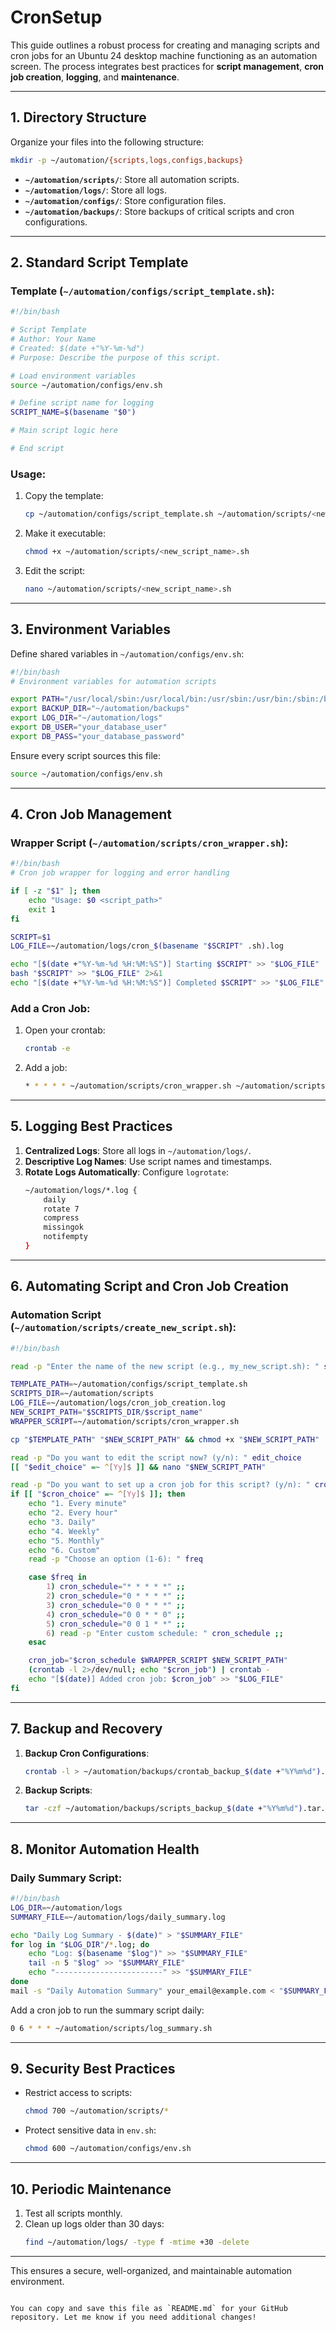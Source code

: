 # CronSetup

This guide outlines a robust process for creating and managing scripts and cron jobs for an Ubuntu 24 desktop machine functioning as an automation screen. The process integrates best practices for **script management**, **cron job creation**, **logging**, and **maintenance**.

---

## 1. Directory Structure

Organize your files into the following structure:
```bash
mkdir -p ~/automation/{scripts,logs,configs,backups}
```

- **`~/automation/scripts/`**: Store all automation scripts.
- **`~/automation/logs/`**: Store all logs.
- **`~/automation/configs/`**: Store configuration files.
- **`~/automation/backups/`**: Store backups of critical scripts and cron configurations.

---

## 2. Standard Script Template

### Template (`~/automation/configs/script_template.sh`):
```bash
#!/bin/bash

# Script Template
# Author: Your Name
# Created: $(date +"%Y-%m-%d")
# Purpose: Describe the purpose of this script.

# Load environment variables
source ~/automation/configs/env.sh

# Define script name for logging
SCRIPT_NAME=$(basename "$0")

# Main script logic here

# End script
```

### Usage:
1. Copy the template:
   ```bash
   cp ~/automation/configs/script_template.sh ~/automation/scripts/<new_script_name>.sh
   ```
2. Make it executable:
   ```bash
   chmod +x ~/automation/scripts/<new_script_name>.sh
   ```
3. Edit the script:
   ```bash
   nano ~/automation/scripts/<new_script_name>.sh
   ```

---

## 3. Environment Variables

Define shared variables in `~/automation/configs/env.sh`:
```bash
#!/bin/bash
# Environment variables for automation scripts

export PATH="/usr/local/sbin:/usr/local/bin:/usr/sbin:/usr/bin:/sbin:/bin"
export BACKUP_DIR="~/automation/backups"
export LOG_DIR="~/automation/logs"
export DB_USER="your_database_user"
export DB_PASS="your_database_password"
```

Ensure every script sources this file:
```bash
source ~/automation/configs/env.sh
```

---

## 4. Cron Job Management

### Wrapper Script (`~/automation/scripts/cron_wrapper.sh`):
```bash
#!/bin/bash
# Cron job wrapper for logging and error handling

if [ -z "$1" ]; then
    echo "Usage: $0 <script_path>"
    exit 1
fi

SCRIPT=$1
LOG_FILE=~/automation/logs/cron_$(basename "$SCRIPT" .sh).log

echo "[$(date +"%Y-%m-%d %H:%M:%S")] Starting $SCRIPT" >> "$LOG_FILE"
bash "$SCRIPT" >> "$LOG_FILE" 2>&1
echo "[$(date +"%Y-%m-%d %H:%M:%S")] Completed $SCRIPT" >> "$LOG_FILE"
```

### Add a Cron Job:
1. Open your crontab:
   ```bash
   crontab -e
   ```
2. Add a job:
   ```bash
   * * * * * ~/automation/scripts/cron_wrapper.sh ~/automation/scripts/<script_name>.sh
   ```

---

## 5. Logging Best Practices

1. **Centralized Logs**: Store all logs in `~/automation/logs/`.
2. **Descriptive Log Names**: Use script names and timestamps.
3. **Rotate Logs Automatically**: Configure `logrotate`:
   ```bash
   ~/automation/logs/*.log {
       daily
       rotate 7
       compress
       missingok
       notifempty
   }
   ```

---

## 6. Automating Script and Cron Job Creation

### Automation Script (`~/automation/scripts/create_new_script.sh`):
```bash
#!/bin/bash

read -p "Enter the name of the new script (e.g., my_new_script.sh): " script_name

TEMPLATE_PATH=~/automation/configs/script_template.sh
SCRIPTS_DIR=~/automation/scripts
LOG_FILE=~/automation/logs/cron_job_creation.log
NEW_SCRIPT_PATH="$SCRIPTS_DIR/$script_name"
WRAPPER_SCRIPT=~/automation/scripts/cron_wrapper.sh

cp "$TEMPLATE_PATH" "$NEW_SCRIPT_PATH" && chmod +x "$NEW_SCRIPT_PATH"

read -p "Do you want to edit the script now? (y/n): " edit_choice
[[ "$edit_choice" =~ ^[Yy]$ ]] && nano "$NEW_SCRIPT_PATH"

read -p "Do you want to set up a cron job for this script? (y/n): " cron_choice
if [[ "$cron_choice" =~ ^[Yy]$ ]]; then
    echo "1. Every minute"
    echo "2. Every hour"
    echo "3. Daily"
    echo "4. Weekly"
    echo "5. Monthly"
    echo "6. Custom"
    read -p "Choose an option (1-6): " freq

    case $freq in
        1) cron_schedule="* * * * *" ;;
        2) cron_schedule="0 * * * *" ;;
        3) cron_schedule="0 0 * * *" ;;
        4) cron_schedule="0 0 * * 0" ;;
        5) cron_schedule="0 0 1 * *" ;;
        6) read -p "Enter custom schedule: " cron_schedule ;;
    esac

    cron_job="$cron_schedule $WRAPPER_SCRIPT $NEW_SCRIPT_PATH"
    (crontab -l 2>/dev/null; echo "$cron_job") | crontab -
    echo "[$(date)] Added cron job: $cron_job" >> "$LOG_FILE"
fi
```

---

## 7. Backup and Recovery

1. **Backup Cron Configurations**:
   ```bash
   crontab -l > ~/automation/backups/crontab_backup_$(date +"%Y%m%d").txt
   ```
2. **Backup Scripts**:
   ```bash
   tar -czf ~/automation/backups/scripts_backup_$(date +"%Y%m%d").tar.gz ~/automation/scripts/
   ```

---

## 8. Monitor Automation Health

### Daily Summary Script:
```bash
#!/bin/bash
LOG_DIR=~/automation/logs
SUMMARY_FILE=~/automation/logs/daily_summary.log

echo "Daily Log Summary - $(date)" > "$SUMMARY_FILE"
for log in "$LOG_DIR"/*.log; do
    echo "Log: $(basename "$log")" >> "$SUMMARY_FILE"
    tail -n 5 "$log" >> "$SUMMARY_FILE"
    echo "------------------------" >> "$SUMMARY_FILE"
done
mail -s "Daily Automation Summary" your_email@example.com < "$SUMMARY_FILE"
```

Add a cron job to run the summary script daily:
```bash
0 6 * * * ~/automation/scripts/log_summary.sh
```

---

## 9. Security Best Practices

- Restrict access to scripts:
  ```bash
  chmod 700 ~/automation/scripts/*
  ```
- Protect sensitive data in `env.sh`:
  ```bash
  chmod 600 ~/automation/configs/env.sh
  ```

---

## 10. Periodic Maintenance

1. Test all scripts monthly.
2. Clean up logs older than 30 days:
   ```bash
   find ~/automation/logs/ -type f -mtime +30 -delete
   ```

---

This ensures a secure, well-organized, and maintainable automation environment.
```

You can copy and save this file as `README.md` for your GitHub repository. Let me know if you need additional changes!
